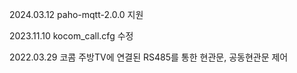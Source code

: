 2024.03.12 paho-mqtt-2.0.0 지원

2023.11.10 kocom_call.cfg 수정

2022.03.29 코콤 주방TV에 연결된 RS485를 통한 현관문, 공동현관문 제어
